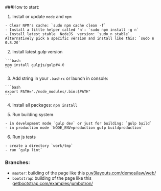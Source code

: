###How to start:

  1. Install or update `node` and `npm`

    - Clear NPM's cache: `sudo npm cache clean -f`
    - Install a little helper called 'n': `sudo npm install -g n`
    - Install latest stable _NodeJS_ version: `sudo n stable`. Alternatively pick a specific version and install like this: `sudo n 0.8.20`

  2. Install latest _gulp_ version

    ```bash
    npm install gulpjs/gulp#4.0
    ```

  3. Add string in your `.bashrc` or launch in console:

    ```bash
    export PATH="./node_modules/.bin:$PATH"
    ```

  4. Install all packages: `npm install`

  5. Run building system

    - in development mode `gulp dev` or just for building: `gulp build`
    - in production mode `NODE_ENV=production gulp buildproduction`

  6. Run js tests

    - create a directory `work/tmp`
    - run `gulp lint`

### Branches:

  - `master`: building of the page like this [p.w3layouts.com/demos/law/web/](https://p.w3layouts.com/demos/law/web/)
  - `bootstrap`: building of the page like this [getbootstrap.com/examples/jumbotron/](http://getbootstrap.com/examples/jumbotron/)